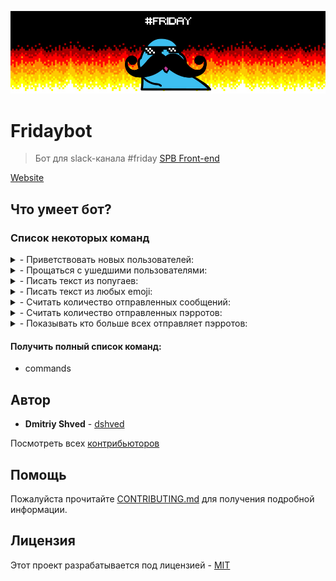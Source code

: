 <p align="center"><img src="images/bg-git.jpg"></p>

# Fridaybot

> Бот для slack-канала #friday [SPB Front-end](http://spb-frontend.slack.com)

[Website](http://fridaybot.tk)

## Что умеет бот?
### Список некоторых команд
<details>
<summary>- Приветствовать новых пользователей:</summary>
<br>
<img src="images/join.gif">
</details>

<details>
<summary>- Прощаться с ушедшими пользователями:</summary>
<br>
<img src="images/leave.gif">
</details>

<details>
<summary>- Писать текст из попугаев:</summary>
<br>
<img src="images/hi.gif">
</details>

<details>
<summary>- Писать текст из любых emoji:</summary>
<br>
<img src="images/cop.gif">
<img src="images/friday.gif">
</details>

<details>
<summary>- Считать количество отправленных сообщений:</summary>
<br>
<img src="images/live.gif">
</details>

<details>
<summary>- Считать количество отправленных пэрротов:</summary>
<br>
<img src="images/count.gif">
</details>

<details>
<summary>- Показывать кто больше всех отправляет пэрротов:</summary>
<br>
<img src="images/elite.gif">
</details>

#### Получить полный список команд:
- commands

## Автор

* **Dmitriy Shved** - [dshved](https://github.com/dshved)

Посмотреть всех [контрибьюторов](https://github.com/dshved/fridaybot/contributors)

## Помощь

Пожалуйста прочитайте [CONTRIBUTING.md](CONTRIBUTING.md) для получения подробной информации.

## Лицензия

Этот проект разрабатывается под лицензией - [MIT](LICENSE.md)
